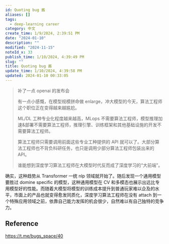 ```yaml
---
id: Quoting bug 酱
aliases: []
tags:
  - deep-learning career
category: 中文
create_time: 1/9/2024, 2:39:51 PM
date: "2024-01-10"
description: ""
modified: "2024-11-15"
noteId_x: 33
publish_time: 1/10/2024, 4:39:49 PM
slug: ""
title: Quoting bug 酱
update_time: 1/10/2024, 4:39:58 PM
updated: 2024-01-10 00:33:05
---
```


> 补了一点 openai 的发布会
>
> 有一点小感慨，在模型规模拼命做 enlarge，冲大模型的今天，算法工程师这个职位正在变得越来越尴尬。
> 
> ML/DL 工种专业化程度越来越高，MLops 不需要算法工程师，模型推理加速&部署不需要算法工程师，推理引擎、训练框架和其他基础设施的开发不需要算法工程师。
>
> 算法工程师只需要调用前面这些专业工种提供的 API 就可以了。大部分算法工程师也不背负科研任务，也只是调用少部分算法工程师包装出来的 API。
>
> 谁能想到深度学习算法工程师在大模型时代反而成了深度学习的“大前端”。

确实，这种趋势从 Transformer 一统 nlp 领域就开始了。随后发现一个通用模型要胜过 domine specific 的模型，这种通用模型在 CV 和多模态也展示出远比专用模型好的性能。而随着大模型将模型的训练成本提升到普通玩家难以企及的水平，市面上的产品也就变得愈发同质化，深度学习算法工程师在没有 attach 到一个特殊应用领域之前，依靠自己能力发挥的机会很少，自然难以有自己独特的竞争力。

## Reference

<https://t.me/bugs_space/40>
